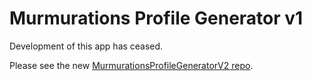 # Murmurations Profile Generator v1

Development of this app has ceased.

Please see the new [MurmurationsProfileGeneratorV2
 repo](https://github.com/MurmurationsNetwork/MurmurationsProfileGeneratorV2).
